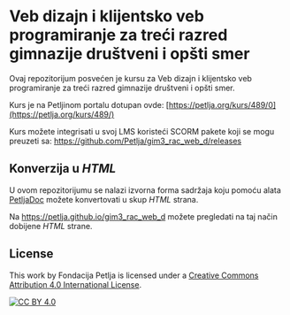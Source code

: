 # Veb dizajn i klijentsko veb programiranje za treći razred gimnazije društveni i opšti smer

Ovaj repozitorijum posvećen je kursu za Veb dizajn i klijentsko veb programiranje za treći razred gimnazije društveni i opšti smer. 

Kurs je na Petljinom portalu dotupan ovde: [https://petlja.org/kurs/489/0](https://petlja.org/kurs/489/)

Kurs možete integrisati u svoj LMS koristeći SCORM pakete koji se mogu preuzeti sa: https://github.com/Petlja/gim3_rac_web_d/releases

## Konverzija u *HTML*

U ovom repozitorijumu se nalazi izvorna forma sadržaja koju pomoću alata [PetljaDoc](https://github.com/Petlja/PetljaDoc) možete konvertovati u skup *HTML* strana.

Na https://petlja.github.io/gim3_rac_web_d možete pregledati na taj način dobijene *HTML* strane.

## License

This work by Fondacija Petlja is licensed under a
[Creative Commons Attribution 4.0 International License][cc-by].

[![CC BY 4.0][cc-by-image]][cc-by]

[cc-by]: http://creativecommons.org/licenses/by/4.0/
[cc-by-image]: https://i.creativecommons.org/l/by/4.0/88x31.png

